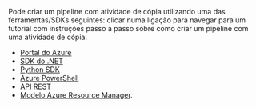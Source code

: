 <!--
    Separate the generic "Getting started" paragraph from each connector-* article in azure-docs-pr/articles/data-factory/ to ease future central update.
-->
Pode criar um pipeline com atividade de cópia utilizando uma das ferramentas/SDKs seguintes: clicar numa ligação para navegar para um tutorial com instruções passo a passo sobre como criar um pipeline com uma atividade de cópia. 

- [Portal do Azure](../articles/data-factory/quickstart-create-data-factory-portal.md)
- [SDK do .NET](../articles/data-factory/quickstart-create-data-factory-dot-net.md)
- [Python SDK](../articles/data-factory/quickstart-create-data-factory-python.md)
- [Azure PowerShell](../articles/data-factory/quickstart-create-data-factory-powershell.md)
- [API REST](../articles/data-factory/quickstart-create-data-factory-rest-api.md)
- [Modelo Azure Resource Manager](../articles/data-factory/quickstart-create-data-factory-resource-manager-template.md). 

